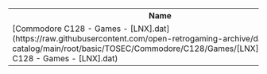 <table>
<tr><th>Name</th><th>Size</th></tr>
<tr><td>[Commodore C128 - Games - [LNX].dat](https://raw.githubusercontent.com/open-retrogaming-archive/dat-catalog/main/root/basic/TOSEC/Commodore/C128/Games/[LNX]/Commodore C128 - Games - [LNX].dat)</td><td>1376</td></tr>
</table>
